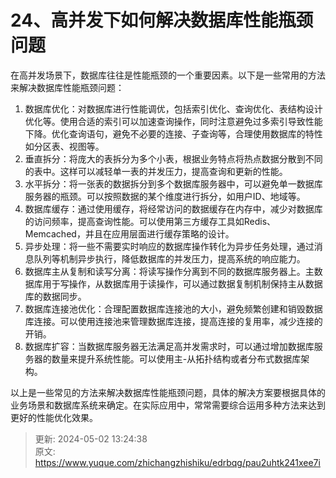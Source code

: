 # 24、高并发下如何解决数据库性能瓶颈问题

在高并发场景下，数据库往往是性能瓶颈的一个重要因素。以下是一些常用的方法来解决数据库性能瓶颈问题：

1. 数据库优化：对数据库进行性能调优，包括索引优化、查询优化、表结构设计优化等。使用合适的索引可以加速查询操作，同时注意避免过多索引导致性能下降。优化查询语句，避免不必要的连接、子查询等，合理使用数据库的特性如分区表、视图等。
2. 垂直拆分：将庞大的表拆分为多个小表，根据业务特点将热点数据分散到不同的表中。这样可以减轻单一表的并发压力，提高查询和更新的性能。
3. 水平拆分：将一张表的数据拆分到多个数据库服务器中，可以避免单一数据库服务器的瓶颈。可以按照数据的某个维度进行拆分，如用户ID、地域等。
4. 数据库缓存：通过使用缓存，将经常访问的数据缓存在内存中，减少对数据库的访问频率，提高查询性能。可以使用第三方缓存工具如Redis、Memcached，并且在应用层面进行缓存策略的设计。
5. 异步处理：将一些不需要实时响应的数据库操作转化为异步任务处理，通过消息队列等机制异步执行，降低数据库的并发压力，提高系统的响应能力。
6. 数据库主从复制和读写分离：将读写操作分离到不同的数据库服务器上。主数据库用于写操作，从数据库用于读操作，可以通过数据复制机制保持主从数据库的数据同步。
7. 数据库连接池优化：合理配置数据库连接池的大小，避免频繁创建和销毁数据库连接。可以使用连接池来管理数据库连接，提高连接的复用率，减少连接的开销。
8. 数据库扩容：当数据库服务器无法满足高并发需求时，可以通过增加数据库服务器的数量来提升系统性能。可以使用主-从拓扑结构或者分布式数据库架构。

以上是一些常见的方法来解决数据库性能瓶颈问题，具体的解决方案要根据具体的业务场景和数据库系统来确定。在实际应用中，常常需要综合运用多种方法来达到更好的性能优化效果。



> 更新: 2024-05-02 13:24:38  
> 原文: <https://www.yuque.com/zhichangzhishiku/edrbqg/pau2uhtk241xee7i>